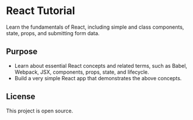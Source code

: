 # React Tutorial

Learn the fundamentals of React, including simple and class components, state, props, and submitting form data.

## Purpose

- Learn about essential React concepts and related terms, such as Babel, Webpack, JSX, components, props, state, and lifecycle.
- Build a very simple React app that demonstrates the above concepts.

## License

This project is open source.
